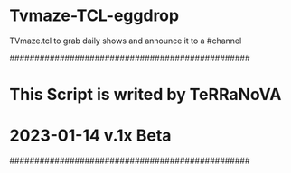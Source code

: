 # Tvmaze-TCL-eggdrop
TVmaze.tcl to grab daily shows and announce it to a #channel

################################################
# This Script is writed by TeRRaNoVA           #
# 2023-01-14 v.1x Beta                         #
################################################
